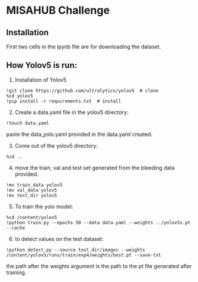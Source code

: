 # MISAHUB Challenge



## Installation

First two cells in the ipynb file are for downloading the dataset.

## How Yolov5 is run:
1. Installation of Yolov5
```
!git clone https://github.com/ultralytics/yolov5  # clone
%cd yolov5
!pip install -r requirements.txt  # install
```
2. Create a data.yaml file in the yolov5 directory:
```
!touch data.yaml
```
paste the data_yolo.yaml provided in the data.yaml created.

3. Come out of the yolov5 directory:

```
%cd ..
```
4. move the train, val and test set generated from the bleeding data provided.
```
!mv train_data yolov5
!mv val_data yolov5
!mv test_dir yolov5
```

5. To train the yolo model:
```
%cd /content/yolov5
!python train.py --epochs 50 --data data.yaml --weights ../yolov5s.pt --cache
```

6. to detect values on the test dataset:
```
!python detect.py --source test_dir/images --weights /content/yolov5/runs/train/exp4/weights/best.pt --save-txt
```
the path after the weights argument is the path to the pt file generated after training.



